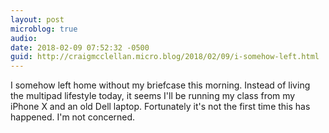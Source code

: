 ```yaml
---
layout: post
microblog: true
audio: 
date: 2018-02-09 07:52:32 -0500
guid: http://craigmcclellan.micro.blog/2018/02/09/i-somehow-left.html
---
```

I somehow left home without my briefcase this morning. Instead of living the multipad lifestyle today, it seems I'll be running my class from my iPhone X and an old Dell laptop. Fortunately it's not the first time this has happened. I'm not concerned.
